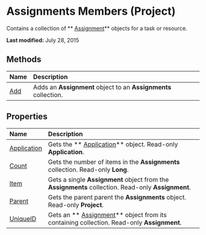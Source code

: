 
# Assignments Members (Project)
Contains a collection of  ** [Assignment](bfb9a505-7818-0a86-9d4b-f19a0ff465d3.md)** objects for a task or resource.

 **Last modified:** July 28, 2015


## Methods



|**Name**|**Description**|
|:-----|:-----|
| [Add](c135a80e-1fb9-32e3-864e-f701c1947ca4.md)|Adds an  **Assignment** object to an **Assignments** collection.|

## Properties



|**Name**|**Description**|
|:-----|:-----|
| [Application](7b4b4072-2c21-70a5-2b76-0271da8e1492.md)|Gets the  ** [Application](8eb91712-7784-a102-38c0-19bb056c27e9.md)** object. Read-only **Application**.|
| [Count](de8cee7b-a471-4c3f-2965-de6c3d47dda5.md)|Gets the number of items in the  **Assignments** collection. Read-only **Long**.|
| [Item](47db50f7-9bcc-ebeb-0189-4d493be4d174.md)|Gets a single  **Assignment** object from the **Assignments** collection. Read-only **Assignment**.|
| [Parent](75727c63-1fd4-007a-8d62-d29491f19d59.md)|Gets the parent parent the  **Assignments** object. Read-only **Project**.|
| [UniqueID](39c790d6-5772-28d6-045e-67291be3be11.md)|Gets an  ** [Assignment](bfb9a505-7818-0a86-9d4b-f19a0ff465d3.md)** object from its containing collection. Read-only **Assignment**.|
